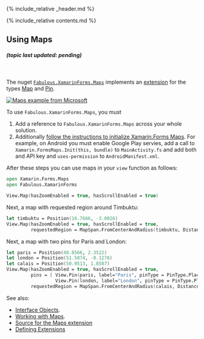 {% include_relative _header.md %}

{% include_relative contents.md %}

Using Maps
------
##### (topic last updated: pending)
<br /> 

The nuget [`Fabulous.XamarinForms.Maps`](https://www.nuget.org/packages/Fabulous.XamarinForms.Maps) implements an [extension](view-a-extensions.md) for the types [Map](https://docs.microsoft.com/dotnet/api/xamarin.forms.maps.map?view=xamarin-forms]) and
[Pin](https://docs.microsoft.com/en-gb/dotnet/api/xamarin.forms.maps.pin?view=xamarin-forms).

[![Maps example from Microsoft](https://user-images.githubusercontent.com/7204669/42186154-60437d42-7e43-11e8-805b-7200282f3b98.png)](https://user-images.githubusercontent.com/7204669/42186154-60437d42-7e43-11e8-805b-7200282f3b98.png)

To use `Fabulous.XamarinForms.Maps`, you must

1. Add a reference to `Fabulous.XamarinForms.Maps` across your whole solution.
2. Additionally [follow the instructions to initialize Xamarin.Forms Maps](https://docs.microsoft.com/xamarin/xamarin-forms/user-interface/map#Maps_Initialization). For example, on Android you must enable Google Play servies, add a call to `Xamarin.FormsMaps.Init(this, bundle)` to `MainActivity.fs` and add both and API key and `uses-permission` to `AndroidManifest.xml`.

After these steps you can use maps in your `view` function as follows:

```fsharp
open Xamarin.Forms.Maps
open Fabulous.XamarinForms

View.Map(hasZoomEnabled = true, hasScrollEnabled = true)
```

Next, a map with requested region around Timbuktu:

```fsharp
let timbuktu = Position(16.7666, -3.0026)
View.Map(hasZoomEnabled = true, hasScrollEnabled = true,
         requestedRegion = MapSpan.FromCenterAndRadius(timbuktu, Distance.FromKilometers(1.0)))
```

Next, a map with two pins for Paris and London:

```fsharp
let paris = Position(48.8566, 2.3522)
let london = Position(51.5074, -0.1278)
let calais = Position(50.9513, 1.8587)
View.Map(hasZoomEnabled = true, hasScrollEnabled = true,
         pins = [ View.Pin(paris, label="Paris", pinType = PinType.Place)
                  View.Pin(london, label="London", pinType = PinType.Place) ],
         requestedRegion = MapSpan.FromCenterAndRadius(calais, Distance.FromKilometers(300.0)))
```

See also:

* [Interface Objects](view-interface-objects.md).
* [Working with Maps](https://developer.xamarin.com/samples/xamarin-forms/WorkingWithMaps).
* [Source for the Maps extension](https://github.com/fsprojects/Fabulous/blob/master/Fabulous.XamarinForms/extensions/Maps/Xamarin.Forms.Maps.fs)
* [Defining Extensions](view-a-extensions.md)
